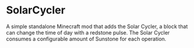 # SolarCycler
A simple standalone Minecraft mod that adds the Solar Cycler, a block that can change the time of day with a redstone pulse.
The Solar Cycler consumes a configurable amount of Sunstone for each operation.
